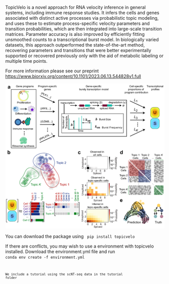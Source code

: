 TopicVelo is a novel approach for RNA velocity inference in general systems, including immune response studies. It infers the cells and genes associated with distinct active processes via probabilistic topic modeling, and uses these to estimate process-specific velocity parameters and transition probabilities, which are then integrated into large-scale transition matrices. Parameter accuracy is also improved by efficiently fitting unsmoothed counts to a transcriptional burst model. In biologically varied datasets, this approach outperformed the state-of-the-art method, recovering parameters and transitions that were better experimentally supported or recovered previously only with the aid of metabolic labeling or multiple time points.

For more information please see our preprint https://www.biorxiv.org/content/10.1101/2023.06.13.544828v1.full

![TopicVelo_Overview](/docs/Overview.png)

You can download the package using <code> pip install topicvelo </code>

If there are conflicts, you may wish to use a environment with topicvelo installed. Download the environment.yml file and run 
<br>
<code>conda env create -f environment.yml<code>

We include a tutorial using the scNT-seq data in the tutorial folder
